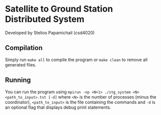 # Satellite to Ground Station Distributed System
Developed by Stelios Papamichail (csd4020)

## Compilation
Simply run `make all` to compile the program or `make clean` to
remove all generated files.

## Running
You can run the program using `mpirun -np <N+1> ./stg_system <N> <path_to_input>.txt [-d]`
where `<N>` is the number of processes (minus the coordinator), `<path_to_input>` is the file
containing the commands and `-d` is an optional flag that displays debug print statements.